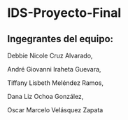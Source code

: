 # IDS-Proyecto-Final
 
## Ingegrantes del equipo:

Debbie Nicole Cruz Alvarado, 

André Giovanni Iraheta Guevara,   

Tiffany Lisbeth Meléndez Ramos, 

Dana Liz Ochoa González, 

Oscar Marcelo Velásquez Zapata 
